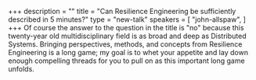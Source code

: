 +++
description = ""
title = "Can Resilience Engineering be sufficiently described in 5 minutes?"
type = "new-talk"
speakers = [
        "john-allspaw",
]
+++
Of course the answer to the question in the title is "no" because this twenty-year old multidisciplinary field is as broad and deep as Distributed Systems. Bringing perspectives, methods, and concepts from Resilience Engineering is a long game; my goal is to whet your appetite and lay down enough compelling threads for you to pull on as this important long game unfolds.